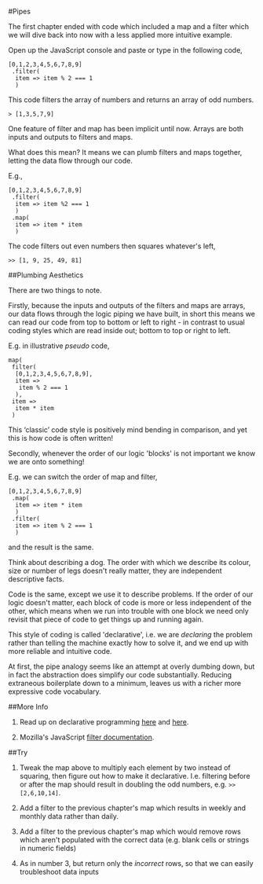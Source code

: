 #Pipes

The first chapter ended with code which included a map and a filter which we will dive back into now with a less applied more intuitive example.

Open up the JavaScript console and paste or type in the following code,

~~~~~~~~
[0,1,2,3,4,5,6,7,8,9]
 .filter(
  item => item % 2 === 1
  )
~~~~~~~~

This code filters the array of numbers and returns an array of odd numbers.

`> [1,3,5,7,9]`

One feature of filter and map has been implicit until now. Arrays are both inputs and outputs to filters and maps.

What does this mean? It means we can plumb filters and maps together, letting the data flow through our code.

E.g.,

~~~~~~~~
[0,1,2,3,4,5,6,7,8,9]
 .filter(
  item => item %2 === 1
  )
 .map(
  item => item * item
  )
~~~~~~~~

The code filters out even numbers then squares whatever's left,

`>> [1, 9, 25, 49, 81]`

##Plumbing Aesthetics

There are two things to note.

Firstly, because the inputs and outputs of the filters and maps are arrays, our data flows through the logic piping we have built, in short this means we can read our code from top to bottom or left to right - in contrast to usual coding styles which are read inside out; bottom to top or right to left.

E.g. in illustrative *pseudo* code,

~~~~~~~~
map(
 filter(
  [0,1,2,3,4,5,6,7,8,9],
  item =>
   item % 2 === 1
  ),
 item =>
  item * item
 )
~~~~~~~~

This ‘classic’ code style is positively mind bending in comparison, and yet this is how code is often written!

Secondly, whenever the order of our logic 'blocks' is not important we know we are onto something!

E.g. we can switch the order of map and filter,


~~~~~~~~
[0,1,2,3,4,5,6,7,8,9]
 .map(
  item => item * item
  )
 .filter(
  item => item % 2 === 1
  )
~~~~~~~~

and the result is the same.

Think about describing a dog. The order with which we describe its colour, size or number of legs doesn't really matter, they are independent descriptive facts.

Code is the same, except we use it to describe problems. If the order of our logic doesn't matter, each block of code is more or less independent of the other, which means when we run into trouble with one block we need only revisit that piece of code to get things up and running again.

This style of coding is called 'declarative', i.e. we are *declaring* the problem rather than telling the machine exactly how to solve it, and we end up with more reliable and intuitive code.

At first, the pipe analogy seems like an attempt at overly dumbing down, but in fact the abstraction does simplify our code substantially. Reducing extraneous boilerplate down to a minimum, leaves us with a richer more expressive code vocabulary.

##More Info 

1) Read up on declarative programming [here](https://en.wikipedia.org/wiki/Declarative_programming) and [here](http://latentflip.com/imperative-vs-declarative/).

2) Mozilla's JavaScript [filter documentation](https://developer.mozilla.org/en/docs/Web/JavaScript/Reference/Global_Objects/Array/filter).

##Try

1) Tweak the map above to multiply each element by two instead of squaring, then figure out how to make it declarative. I.e. filtering before or after the map should result in doubling the odd numbers, e.g. `>> [2,6,10,14]`.

2) Add a filter to the previous chapter's map which results in weekly and monthly data rather than daily.

3) Add a filter to the previous chapter's map which would remove rows which aren't populated with the correct data (e.g. blank cells or strings in numeric fields)

4) As in number 3, but return only the *incorrect* rows, so that we can easily troubleshoot data inputs
